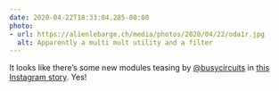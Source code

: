 ```yaml
---
date: 2020-04-22T18:33:04.285-00:00
photo:
- url: https://alienlebarge.ch/media/photos/2020/04/22/oda1r.jpg
  alt: Apparently a multi mult utility and a filter
---
```

It looks like there’s some new modules teasing by [@busycircuits](https://www.twitter.com/busycircuits) in [this Instagram story](https://instagram.com/stories/busycircuits/2292894277954717038?igshid=1875ejog25uzc). Yes!
